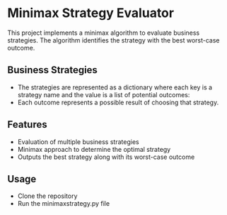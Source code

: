 # Minimax Strategy Evaluator
This project implements a minimax algorithm to evaluate business strategies. The algorithm identifies the strategy with the best worst-case outcome.

## Business Strategies
- The strategies are represented as a dictionary where each key is a strategy name and the value is a list of potential outcomes:
- Each outcome represents a possible result of choosing that strategy.

## Features
- Evaluation of multiple business strategies
- Minimax approach to determine the optimal strategy
- Outputs the best strategy along with its worst-case outcome

## Usage
- Clone the repository
- Run the minimaxstrategy.py file
